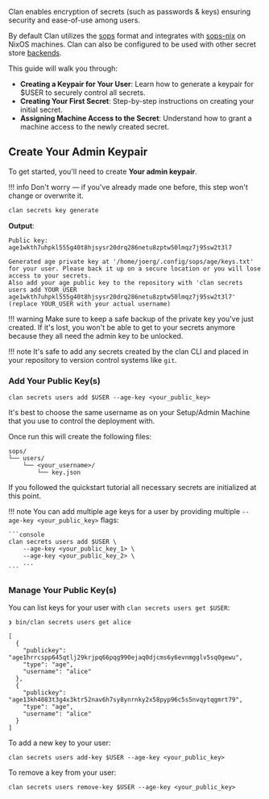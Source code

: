 
Clan enables encryption of secrets (such as passwords & keys) ensuring security and ease-of-use among users.

By default Clan utilizes the [sops](https://github.com/getsops/sops) format and integrates with [sops-nix](https://github.com/Mic92/sops-nix) on NixOS machines.
Clan can also be configured to be used with other secret store [backends](https://docs.clan.lol/reference/clan-core/vars/#clan.core.vars.settings.secretStore).

This guide will walk you through:

- **Creating a Keypair for Your User**: Learn how to generate a keypair for $USER to securely control all secrets.
- **Creating Your First Secret**: Step-by-step instructions on creating your initial secret.
- **Assigning Machine Access to the Secret**: Understand how to grant a machine access to the newly created secret.

## Create Your Admin Keypair

To get started, you'll need to create **Your admin keypair**.

!!! info
    Don't worry — if you've already made one before, this step won't change or overwrite it.

```bash
clan secrets key generate
```

**Output**:

```{.console, .no-copy}
Public key: age1wkth7uhpkl555g40t8hjsysr20drq286netu8zptw50lmqz7j95sw2t3l7

Generated age private key at '/home/joerg/.config/sops/age/keys.txt' for your user. Please back it up on a secure location or you will lose access to your secrets.
Also add your age public key to the repository with 'clan secrets users add YOUR_USER age1wkth7uhpkl555g40t8hjsysr20drq286netu8zptw50lmqz7j95sw2t3l7' (replace YOUR_USER with your actual username)
```

!!! warning
    Make sure to keep a safe backup of the private key you've just created.
    If it's lost, you won't be able to get to your secrets anymore because they all need the admin key to be unlocked.

!!! note
    It's safe to add any secrets created by the clan CLI and placed in your repository to version control systems like `git`.

### Add Your Public Key(s)

```console
clan secrets users add $USER --age-key <your_public_key>
```

It's best to choose the same username as on your Setup/Admin Machine that you use to control the deployment with.

Once run this will create the following files:

```{.console, .no-copy}
sops/
└── users/
    └── <your_username>/
        └── key.json
```
If you followed the quickstart tutorial all necessary secrets are initialized at this point.

!!! note
    You can add multiple age keys for a user by providing multiple `--age-key <your_public_key>` flags:

    ```console
    clan secrets users add $USER \
        --age-key <your_public_key_1> \
        --age-key <your_public_key_2> \
        ...
    ```

### Manage Your Public Key(s)

You can list keys for your user with `clan secrets users get $USER`:

```console
❯ bin/clan secrets users get alice

[
  {
    "publickey": "age1hrrcspp645qtlj29krjpq66pqg990ejaq0djcms6y6evnmgglv5sq0gewu",
    "type": "age",
    "username": "alice"
  },
  {
    "publickey": "age13kh4083t3g4x3ktr52nav6h7sy8ynrnky2x58pyp96c5s5nvqytqgmrt79",
    "type": "age",
    "username": "alice"
  }
]         
```

To add a new key to your user: 

```console 
clan secrets users add-key $USER --age-key <your_public_key>
```

To remove a key from your user: 

```console 
clan secrets users remove-key $USER --age-key <your_public_key>
```